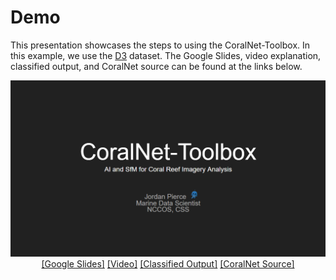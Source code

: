 # Demo

This presentation showcases the steps to using the CoralNet-Toolbox. In this example, we use the 
[D3](https://csms.haifa.ac.il/profiles/tTreibitz/datasets/sea_thru/index.html) dataset. The Google Slides,
video explanation, classified output, and CoralNet source can be found at the links below.

<p align="center">
    <img src="../Figures/CoralNet-Toolbox_Slides.PNG" alt="Slides">
  <br><a href="https://docs.google.com/presentation/d/19uxGpdyaR__8rqKWrSKKGH7HspIMf-v9G75Sc5Ki_vU/edit?usp=sharing">[Google Slides]</a> 
      <a href="">[Video]</a>
      <a href="https://www.youtube.com/watch?v=fNpNh8zgCuM">[Classified Output]</a>
      <a href="https://coralnet.ucsd.edu/source/4356/">[CoralNet Source]</a>
</p>

